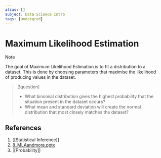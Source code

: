 ```yaml
---
alias: []
subject: Data Science Intro
tags: [undergrad]
---
```

# Maximum Likelihood Estimation


> [!note]
> The goal of Maximum Likelihood Estimation is to fit a distribution to a dataset. This is done by choosing parameters that maximise the likelihood of producing values in the dataset.

> [!question]
> - What binomial distribution gives the highest probability that the situation present in the dataset occurs?
> - What mean and standard deviation will create the normal distribution that most closely matches the dataset?

## References
1. [[Statistical Inference]]
2. [8_MLAandmore.pptx](C:\Users\nov18\Dropbox\PC\Downloads\8_MLEandmore.pptx)
3. [[Probability]]